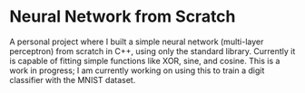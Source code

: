 # Neural Network from Scratch

A personal project where I built a simple neural network (multi-layer perceptron) from scratch in C++, using only the standard library. Currently it is capable of fitting simple functions like XOR, sine, and cosine.
This is a work in progress; I am currently working on using this to train a digit classifier with the MNIST dataset.
